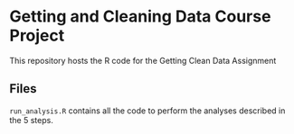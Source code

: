 # Getting and Cleaning Data Course Project

This repository hosts the R code for the Getting Clean Data Assignment

## Files

`run_analysis.R` contains all the code to perform the analyses described in the 5 steps.
